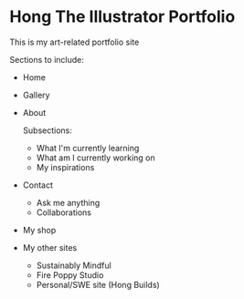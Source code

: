 # Hong The Illustrator Portfolio

This is my art-related portfolio site


Sections to include:
- Home
- Gallery
- About

    Subsections:
    - What I'm currently learning
    - What am I currently working on
    - My inspirations

- Contact
    - Ask me anything
    - Collaborations

- My shop


- My other sites
    - Sustainably Mindful
    - Fire Poppy Studio
    - Personal/SWE site (Hong Builds)